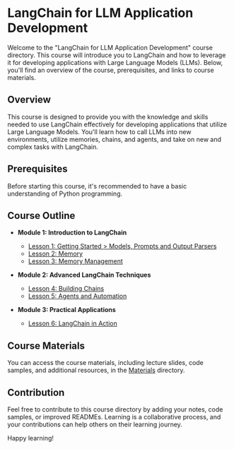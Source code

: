 # LangChain for LLM Application Development

Welcome to the "LangChain for LLM Application Development" course directory. This course will introduce you to LangChain and how to leverage it for developing applications with Large Language Models (LLMs). Below, you'll find an overview of the course, prerequisites, and links to course materials.

## Overview

This course is designed to provide you with the knowledge and skills needed to use LangChain effectively for developing applications that utilize Large Language Models. You'll learn how to call LLMs into new environments, utilize memories, chains, and agents, and take on new and complex tasks with LangChain.

## Prerequisites

Before starting this course, it's recommended to have a basic understanding of Python programming.

## Course Outline

- **Module 1: Introduction to LangChain**
  - [Lesson 1: Getting Started > Models, Prompts and Output Parsers](https://github.com/mcakyerima/DeepLearning.ai_journey/blob/main/LangChain%20for%20LLM%20Application%20Development/Materials/Lesson_01_Model_prompt_parser.ipynb)
  - [Lesson 2: Memory](https://github.com/mcakyerima/DeepLearning.ai_journey/blob/main/LangChain%20for%20LLM%20Application%20Development/Materials/Lesson_02_Memory.ipynb)
  - [Lesson 3: Memory Management](Notes/Module-1/Lesson-3.md)
  
- **Module 2: Advanced LangChain Techniques**
  - [Lesson 4: Building Chains](Notes/Module-2/Lesson-4.md)
  - [Lesson 5: Agents and Automation](Notes/Module-2/Lesson-5.md)
  
- **Module 3: Practical Applications**
  - [Lesson 6: LangChain in Action](Notes/Module-3/Lesson-6.md)

## Course Materials

You can access the course materials, including lecture slides, code samples, and additional resources, in the [Materials](https://github.com/mcakyerima/DeepLearning.ai_journey/tree/main/LangChain%20for%20LLM%20Application%20Development/Materials) directory.

## Contribution

Feel free to contribute to this course directory by adding your notes, code samples, or improved READMEs. Learning is a collaborative process, and your contributions can help others on their learning journey.

Happy learning!
